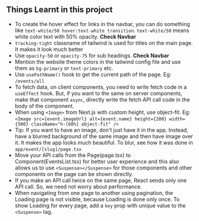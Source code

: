 ## Things Learnt in this project

- To create the hover effect for links in the navbar, you can do something like `text-white/50 hover:text-white transition`. `text-white/50` means white color text with 50% opacity. **Check Navbar**
- `tracking-tight` classname of tailwind is used for titles on the main page. It makes it look much better
- Use `opacity-50` or `opacity-75` for sub headings. **Check Navbar**
- Mention the website theme colors in the tailwind config file and use them as `bg-primary` or `text-primary` etc.
- Use `usePathName()` hook to get the current path of the page. Eg: `/events/all`
- To fetch data, on client components, you need to write fetch code in a `useEffect` hook. But, if you want to the same
  on server components, make that component `async`, directly write the fetch API call code in the body of the component.
- When using `<Image>` from Next.js with custom height, use object-fit. Eg: `<Image
  src={event.imageUrl}
  alt={event.name}
  height={280}
  width={500}
  className="h-[60%] object-fit"
/>`
- Tip: If you want to have an image, don't just have it in the app. Instead, have a blurred background of the same image
  and then have image over it. It makes the app looks much beautiful. To blur, see how it was done in `app/event/[slug]/page.tsx`
- Move your API calls from the Page(page.tsx) to Component(EventsList.tsx) for better user experience and this also allows
  us to use `<Suspense></Suspense>` for those components and other components on the page can be shown directly.
- If you make an API call twice on the same page, React sends only one API call. So, we need not worry about performance.
- When navigating from one page to another using pagination, the Loading page is not visible, because Loading is done only
  once. To show Loading for every page, add a `key` prop with unique value to the `<Suspense>` tag.
